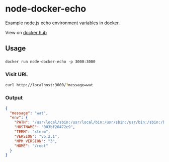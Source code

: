 # node-docker-echo
Example node.js echo environment variables in docker.

View on [docker hub](https://hub.docker.com/r/styfle/node-docker-echo/)

## Usage

###
```
docker run node-docker-echo -p 3000:3000
```

### Visit URL
```sh
curl http://localhost:3000/?message=wat
```

### Output
```json
{
  "message": "wat",
  "env": {
    "PATH": "/usr/local/sbin:/usr/local/bin:/usr/sbin:/usr/bin:/sbin:/bin",
    "HOSTNAME": "083bf20472c9",
    "TERM": "xterm",
    "VERSION": "v6.2.1",
    "NPM_VERSION": "3",
    "HOME": "/root"
  }
}
```
